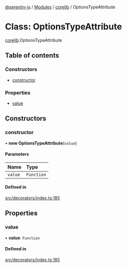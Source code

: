 [@serenity-is](../README.md) / [Modules](../modules.md) / [corelib](../modules/corelib.md) / OptionsTypeAttribute

# Class: OptionsTypeAttribute

[corelib](../modules/corelib.md).OptionsTypeAttribute

## Table of contents

### Constructors

- [constructor](corelib.OptionsTypeAttribute.md#constructor)

### Properties

- [value](corelib.OptionsTypeAttribute.md#value)

## Constructors

### constructor

• **new OptionsTypeAttribute**(`value`)

#### Parameters

| Name | Type |
| :------ | :------ |
| `value` | `Function` |

#### Defined in

[src/decorators/index.ts:185](https://github.com/serenity-is/serenity/blob/master/packages/corelib/src/decorators/index.ts#L185)

## Properties

### value

• **value**: `Function`

#### Defined in

[src/decorators/index.ts:185](https://github.com/serenity-is/serenity/blob/master/packages/corelib/src/decorators/index.ts#L185)
